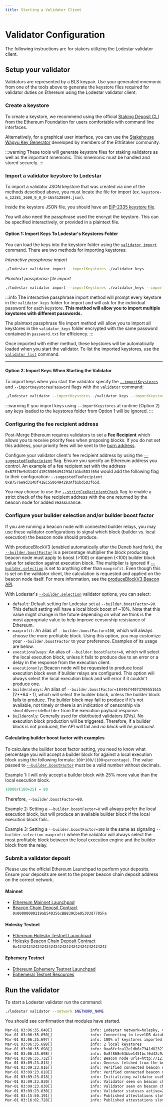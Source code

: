 ```yaml
---
title: Starting a Validator Client
---
```


# Validator Configuration

The following instructions are for stakers utilizing the Lodestar validator client.

## Setup your validator

Validators are represented by a BLS keypair. Use your generated mnemonic from one of the tools above to generate the keystore files required for validator duties on Ethereum using the Lodestar validator client.

### Create a keystore

To create a keystore, we recommend using the official [Staking Deposit CLI](https://github.com/ethereum/staking-deposit-cli/releases) from the Ethereum Foundation for users comfortable with command line interfaces.

Alternatively, for a graphical user interface, you can use the [Stakehouse Wagyu Key Generator](https://wagyu.gg/) developed by members of the EthStaker community.

:::warning
These tools will generate keystore files for staking validators as well as the important mnemonic. This mnemonic must be handled and stored securely.
:::

### Import a validator keystore to Lodestar

To import a validator JSON keystore that was created via one of the methods described above, you must locate the file for import (ex. `keystore-m_12381_3600_0_0_0-1654128694.json`).

Inside the keystore JSON file, you should have an [EIP-2335 keystore file](https://github.com/ethereum/EIPs/blob/master/EIPS/eip-2335.md#json-schema).

You will also need the passphrase used the encrypt the keystore. This can be specified interactively, or provided in a plaintext file.

#### Option 1: Import Keys To Lodestar's Keystores Folder

You can load the keys into the keystore folder using the [`validator import`](../validator-management/validator-cli.md#validator-import) command. There are two methods for importing keystores:

_Interactive passphrase import_

```bash
./lodestar validator import --importKeystores ./validator_keys
```

_Plaintext passphrase file import_

```bash
./lodestar validator import --importKeystores ./validator_keys --importKeystoresPassword ./password.txt
```

:::info
The interactive passphrase import method will prompt every keystore in the `validator_keys` folder for import and will ask for the individual password for each keystore. **This method will allow you to import multiple keystores with different passwords.**

The plaintext passphrase file import method will allow you to import all keystores in the `validator_keys` folder encrypted with the same password contained in `password.txt` for efficiency.
:::

Once imported with either method, these keystores will be automatically loaded when you start the validator. To list the imported keystores, use the [`validator list`](./validator-cli.md#validator-list) command.

---

#### Option 2: Import Keys When Starting the Validator

To import keys when you start the validator specify the [`--importKeystores`](./validator-cli.md#--importkeystores) and [`--importKeystoresPassword`](./validator-cli.md#--importkeystorespassword) flags with the [`validator`](./validator-cli.md#base-validator-command) command:

```bash
./lodestar validator --importKeystores ./validator_keys --importKeystoresPassword ./password.txt
```

:::warning
If you import keys using `--importKeystores` at runtime (Option 2) any keys loaded to the keystores folder from Option 1 will be ignored.
:::

### Configuring the fee recipient address

Post-Merge Ethereum requires validators to set a **Fee Recipient** which allows you to receive priority fees when proposing blocks. If you do not set this address, your priority fees will be sent to the [burn address](https://etherscan.io/address/0x0000000000000000000000000000000000000000).

Configure your validator client's fee recipient address by using the [`--suggestedFeeRecipient`](./validator-cli.md#--suggestedfeerecipient) flag. Ensure you specify an Ethereum address you control. An example of a fee recipient set with the address `0xB7576e9d314Df41EC5506494293Afb1bd5D3f65d` would add the following flag to their configuration: `--suggestedFeeRecipient 0xB7576e9d314Df41EC5506494293Afb1bd5D3f65d`.

You may choose to use the [`--strictFeeRecipientCheck`](./validator-cli.md#--strictfeerecipientcheck) flag to enable a strict check of the fee recipient address with the one returned by the beacon node for added reassurance.

### Configure your builder selection and/or builder boost factor

If you are running a beacon node with connected builder relays, you may use these validator configurations to signal which block (builder vs. local execution) the beacon node should produce.

With produceBlockV3 (enabled automatically after the Deneb hard fork), the [`--builder.boostFactor`](./validator-cli.md#--builderboostfactor) is a percentage multiplier the block producing beacon node must apply to boost (&gt;100) or dampen (&lt;100) builder block value for selection against execution block. The multiplier is ignored if [`--builder.selection`](./validator-cli.md#--builderselection) is set to anything other than `maxprofit`. Even though this is set on the validator client, the calculation is requested and applied on the beacon node itself. For more information, see the [produceBlockV3 Beacon API](https://ethereum.github.io/beacon-APIs/#/ValidatorRequiredApi/produceBlockV3).

With Lodestar's [`--builder.selection`](./validator-cli.md#--builderselection) validator options, you can select:

- `default`: Default setting for Lodestar set at `--builder.boostFactor=90`. This default setting will have a local block boost of ~10%. Note that this value might change in the future depending on what we think is the most appropriate value to help improve censorship resistance of Ethereum.
- `maxprofit`: An alias of `--builder.boostFactor=100`, which will always choose the more profitable block. Using this option, you may customize your `--builder.boostFactor` to your preference. Examples of its usage are below.
- `executionalways`: An alias of `--builder.boostFactor=0`, which will select the local execution block, unless it fails to produce due to an error or a delay in the response from the execution client.
- `executiononly`: Beacon node will be requested to produce local execution block even if builder relays are configured. This option will always select the local execution block and will error if it couldn't produce one.
- `builderalways`: An alias of `--builder.boostFactor=18446744073709551615` (2\*\*64 - 1), which will select the builder block, unless the builder block fails to produce. The builder block may fail to produce if it's not available, not timely or there is an indication of censorship via `shouldOverrideBuilder` from the execution payload response.
- `builderonly`: Generally used for distributed validators (DVs). No execution block production will be triggered. Therefore, if a builder block is not produced, the API will fail and _no block will be produced_.

#### Calculating builder boost factor with examples

To calculate the builder boost factor setting, you need to know what percentage you will accept a builder block for against a local execution block using the following formula: `100*100/(100+percentage)`. The value passed to [`--builder.boostFactor`](./validator-cli.md#--builderboostfactor) must be a valid number without decimals.

Example 1: I will only accept a builder block with 25% more value than the local execution block.

```ts
10000/(100+25) = 80
```

Therefore, `--builder.boostFactor=80`.

Example 2: Setting a `--builder.boostFactor=0` will always prefer the local execution block, but will produce an available builder block if the local execution block fails.

Example 3: Setting a `--builder.boostFactor=100` is the same as signaling `--builder.selection maxprofit` where the validator will always select the most profitable block between the local execution engine and the builder block from the relay.

### Submit a validator deposit

Please use the official Ethereum Launchpad to perform your deposits. Ensure your deposits are sent to the proper beacon chain deposit address on the correct network.

#### Mainnet

- [Ethereum Mainnet Launchpad](https://launchpad.ethereum.org)
- [Beacon Chain Deposit Contract](https://etherscan.io/address/0x00000000219ab540356cbb839cbe05303d7705fa) `0x00000000219ab540356cBB839Cbe05303d7705Fa`

#### Holesky Testnet

- [Ethereum Holesky Testnet Launchpad](https://holesky.launchpad.ethereum.org)
- [Holesky Beacon Chain Deposit Contract](https://holesky.etherscan.io/address/0x4242424242424242424242424242424242424242) `0x4242424242424242424242424242424242424242`

#### Ephemery Testnet

- [Ethereum Ephemery Testnet Launchpad](https://launchpad.ephemery.dev/)
- [Ephemeral Testnet Resources](https://ephemery.dev/)

## Run the validator

To start a Lodestar validator run the command:

```bash
./lodestar validator --network $NETWORK_NAME
```

You should see confirmation that modules have started.

```txt
Mar-01 03:06:35.048[]                 info: Lodestar network=holesky, version=v1.16.0/6ad9740, commit=6ad9740a085574306cf46c7642e749d6ec9a4264
Mar-01 03:06:35.050[]                 info: Connecting to LevelDB database path=/keystoresDir/validator-db-holesky
Mar-01 03:06:35.697[]                 info: 100% of keystores imported. current=2 total=2 rate=1318.68keys/m
Mar-01 03:06:35.698[]                 info: 2 local keystores
Mar-01 03:06:35.698[]                 info: 0xa6fcfca12e1db6c7341d82327010cd57224dc239d1c5e4fb18286cc32edb877d813c5af1c870d474aef7b3ff7ab927ea
Mar-01 03:06:35.698[]                 info: 0x8f868e53bbe1451bcf6d42c9ab6d292cbd7fbfa09c59b6b99c1dd6a4977e2e7b4b752c328784ca2788dd6f63ffcbdb7e
Mar-01 03:06:35.732[]                 info: Beacon node urls=http://127.0.0.1:9596
Mar-01 03:09:23.813[]                 info: Genesis fetched from the beacon node
Mar-01 03:09:23.816[]                 info: Verified connected beacon node and validator have same the config
Mar-01 03:09:23.818[]                 info: Verified connected beacon node and validator have the same genesisValidatorRoot
Mar-01 03:09:23.818[]                 info: Initializing validator useProduceBlockV3=deneb+, broadcastValidation=gossip, defaultBuilderSelection=executiononly, suggestedFeeRecipient=0xeeef273281fB83F56182eE960aA4bAfe7fE075DE, strictFeeRecipientCheck=false
Mar-01 03:09:23.830[]                 info: Validator seen on beacon chain validatorIndex=1234567, pubKey=0xa6fcfca12e1db6c7341d82327010cd57224dc239d1c5e4fb18286cc32edb877d813c5af1c870d474aef7b3ff7ab927ea
Mar-01 03:09:23.830[]                 info: Validator seen on beacon chain validatorIndex=1234568, pubKey=0x8f868e53bbe1451bcf6d42c9ab6d292cbd7fbfa09c59b6b99c1dd6a4977e2e7b4b752c328784ca2788dd6f63ffcbdb7e
Mar-01 03:09:23.830[]                 info: Validator statuses active=2, total=2
Mar-01 03:15:50.191[]                 info: Published attestations slot=1113379, count=1
Mar-01 03:16:02.728[]                 info: Published attestations slot=1113380, count=1
```
